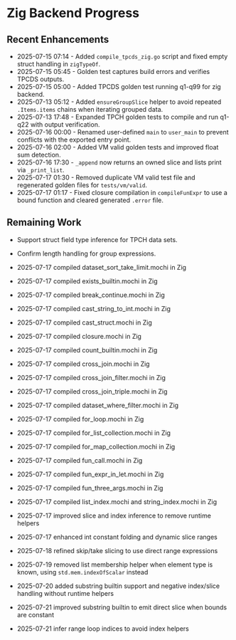 # Zig Backend Progress

## Recent Enhancements
- 2025-07-15 07:14 - Added `compile_tpcds_zig.go` script and fixed empty struct handling in `zigTypeOf`.
- 2025-07-15 05:45 - Golden test captures build errors and verifies TPCDS outputs.
- 2025-07-15 05:00 - Added TPCDS golden test running q1-q99 for zig backend.
- 2025-07-13 05:12 - Added `ensureGroupSlice` helper to avoid repeated `.Items.items` chains when iterating grouped data.
- 2025-07-13 17:48 - Expanded TPCH golden tests to compile and run q1-q22 with output verification.
- 2025-07-16 00:00 - Renamed user-defined `main` to `user_main` to prevent conflicts with the exported entry point.
- 2025-07-16 02:00 - Added VM valid golden tests and improved float sum detection.
- 2025-07-16 17:30 - `_append` now returns an owned slice and lists print via `_print_list`.
- 2025-07-17 01:30 - Removed duplicate VM valid test file and regenerated golden files for `tests/vm/valid`.
- 2025-07-17 01:17 - Fixed closure compilation in `compileFunExpr` to use a bound function and cleared generated `.error` file.

## Remaining Work
- Support struct field type inference for TPCH data sets.
- Confirm length handling for group expressions.
- 2025-07-17 compiled dataset_sort_take_limit.mochi in Zig
- 2025-07-17 compiled exists_builtin.mochi in Zig
- 2025-07-17 compiled break_continue.mochi in Zig
- 2025-07-17 compiled cast_string_to_int.mochi in Zig
- 2025-07-17 compiled cast_struct.mochi in Zig
- 2025-07-17 compiled closure.mochi in Zig
- 2025-07-17 compiled count_builtin.mochi in Zig
- 2025-07-17 compiled cross_join.mochi in Zig
- 2025-07-17 compiled cross_join_filter.mochi in Zig
- 2025-07-17 compiled cross_join_triple.mochi in Zig
- 2025-07-17 compiled dataset_where_filter.mochi in Zig
- 2025-07-17 compiled for_loop.mochi in Zig
- 2025-07-17 compiled for_list_collection.mochi in Zig
- 2025-07-17 compiled for_map_collection.mochi in Zig
- 2025-07-17 compiled fun_call.mochi in Zig
- 2025-07-17 compiled fun_expr_in_let.mochi in Zig
- 2025-07-17 compiled fun_three_args.mochi in Zig
- 2025-07-17 compiled list_index.mochi and string_index.mochi in Zig
- 2025-07-17 improved slice and index inference to remove runtime helpers
- 2025-07-17 enhanced int constant folding and dynamic slice ranges
- 2025-07-18 refined skip/take slicing to use direct range expressions
- 2025-07-19 removed list membership helper when element type is known,
  using `std.mem.indexOfScalar` instead
- 2025-07-20 added substring builtin support and negative index/slice
  handling without runtime helpers

- 2025-07-21 improved substring builtin to emit direct slice when bounds are constant
- 2025-07-21 infer range loop indices to avoid index helpers

